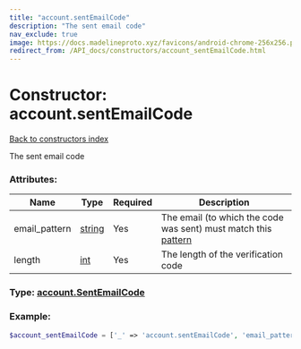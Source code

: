 ```yaml
---
title: "account.sentEmailCode"
description: "The sent email code"
nav_exclude: true
image: https://docs.madelineproto.xyz/favicons/android-chrome-256x256.png
redirect_from: /API_docs/constructors/account_sentEmailCode.html
---
```

# Constructor: account.sentEmailCode  
[Back to constructors index](/API_docs/constructors/index.html)



The sent email code

### Attributes:

| Name     |    Type       | Required | Description |
|----------|---------------|----------|-------------|
|email\_pattern|[string](/API_docs/types/string.html) | Yes|The email (to which the code was sent) must match this [pattern](https://core.telegram.org/api/pattern)|
|length|[int](/API_docs/types/int.html) | Yes|The length of the verification code|



### Type: [account.SentEmailCode](/API_docs/types/account.SentEmailCode.html)


### Example:

```php
$account_sentEmailCode = ['_' => 'account.sentEmailCode', 'email_pattern' => 'string', 'length' => int];
```  
